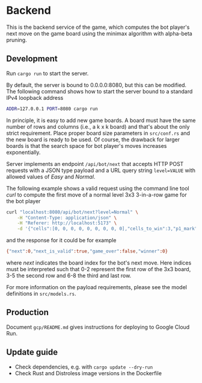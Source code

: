 # Backend

This is the backend service of the game, which computes the bot player's next move on the game board using the minimax algorithm with alpha-beta pruning.

## Development

Run `cargo run` to start the server.

By default, the server is bound to 0.0.0.0:8080, but this can be modified. The following command shows how to start the server bound to a standard IPv4 loopback address

```bash
ADDR=127.0.0.1 PORT=8080 cargo run
```

In principle, it is easy to add new game boards. A board must have the same number of rows and columns (i.e., a k x k board) and that's about the only strict requirement. Place proper board size parameters in `src/conf.rs` and the new board is ready to be used. Of course, the drawback for larger boards is that the search space for bot player's moves increases exponentially.

Server implements an endpoint `/api/bot/next` that accepts HTTP POST requests with a JSON type payload and a URL query string `level=VALUE` with allowed values of *Easy* and *Normal*.

The following example shows a valid request using the command line tool *curl* to compute the first move of a normal level 3x3 3-in-a-row game for the bot player

```bash
curl "localhost:8080/api/bot/next?level=Normal" \
    -H "Content-Type: application/json" \
    -H "Referer: http://localhost:5173" \
    -d '{"cells":[0, 0, 0, 0, 0, 0, 0, 0, 0],"cells_to_win":3,"p1_mark":1,"bot_mark":-1,"empty_mark":0}'
```

and the response for it could be for example

```bash
{"next":0,"next_is_valid":true,"game_over":false,"winner":0}
```

where *next* indicates the board index for the bot's next move. Here indices must be interpreted such that 0-2 represent the first row of the 3x3 board, 3-5 the second row and 6-8 the third and last row.

For more information on the payload requirements, please see the model definitions in `src/models.rs`.

## Production

Document `gcp/README.md` gives instructions for deploying to Google Cloud Run.

## Update guide

- Check dependencies, e.g. with `cargo update --dry-run`
- Check Rust and Distroless image versions in the Dockerfile

